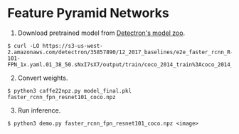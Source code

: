 # Feature Pyramid Networks

1. Download pretrained model from [Detectron's model zoo](https://github.com/facebookresearch/Detectron/blob/master/MODEL_ZOO.md#end-to-end-faster--mask-r-cnn-baselines).
```
$ curl -LO https://s3-us-west-2.amazonaws.com/detectron/35857890/12_2017_baselines/e2e_faster_rcnn_R-101-FPN_1x.yaml.01_38_50.sNxI7sX7/output/train/coco_2014_train%3Acoco_2014_valminusminival/generalized_rcnn/model_final.pkl
```

2. Convert weights.
```
$ python3 caffe22npz.py model_final.pkl faster_rcnn_fpn_resnet101_coco.npz
```

3. Run inference.
```
$ python3 demo.py faster_rcnn_fpn_resnet101_coco.npz <image>
```

